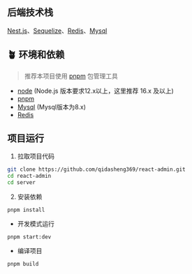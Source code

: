 <!--
 * @Author: 齐大胜 782395122@qq.com
 * @Date: 2024-11-29 17:36:58
 * @LastEditors: 齐大胜 782395122@qq.com
 * @LastEditTime: 2025-03-11 22:22:59
 * @FilePath: /react-admin/server/README.md
 * @Description: 
 * 
 * Copyright (c) 2025 by 齐大胜 email: 782395122@qq.com, All Rights Reserved. 
-->


## 后端技术栈
[Nest.js](https://docs.nestjs.cn/)、[Sequelize](https://github.com/sequelize/sequelize/)、[Redis](https://github.com/redis/redis/)、[Mysql](https://www.mysql.com/)

## 🪴 环境和依赖
> 推荐本项目使用 [pnpm](https://github.com/pnpm/pnpm/) 包管理工具
- [node](https://nodejs.org/) (Node.js 版本要求12.x以上，这里推荐 16.x 及以上)
- [pnpm](https://github.com/pnpm/pnpm/)
- [Mysql](https://www.mysql.com/) (Mysql版本为8.x)
- [Redis](https://github.com/redis/redis/)

## 项目运行

1. 拉取项目代码
```bash
git clone https://github.com/qidasheng369/react-admin.git
cd react-admin
cd server
```

2. 安装依赖
```
pnpm install
```

- 开发模式运行
```
pnpm start:dev
```

- 编译项目
```
pnpm build
```